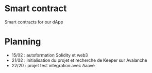 # Smart contract
Smart contracts for our dApp
# Planning
- 15/02 : autoformation Solidity et web3
- 21/02 : initialisation du projet et recherche de Keeper sur Avalanche
- 22/20 : projet test intégration avec Aaave
